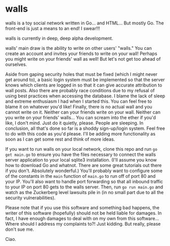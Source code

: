 # walls
walls is a toy social network written in Go... and HTML... But mostly Go. The front-end is just a means to an end! I swear!!!

walls is currently in deep, deep alpha development.

walls' main draw is the ability to write on other users' "walls." You can create an account and invites your friends to write on your wall! Perhaps you might write on your friends' wall as well! But let's not get too ahead of ourselves.

Aside from gaping security holes that must be fixed (which I might never get around to), a basic login system must be implemented so that the server knows which clients are logged in so that it can give accurate attribution to wall posts.
Also there are probably race conditions due to my refusal of using best practices when accessing the database. I blame the lack of sleep and extreme enthusiasm I had when I started this. You can feel free to blame it on whatever you'd like!
Finally, there is no actual wall and you cannot write on it. Neither can your friends write on your wall. Neither can you write on your friends' walls... You can scream into the ether if you'd like, I don't mind. Just do it quietly, please. People are sleeping.
In conclusion, all that's done so far is a shoddy sign-up/login system. Feel free to do with this code as you'd please. I'll be adding more functionality as soon as I can get some rest and think of more ideas.

If you want to run walls on your local network, clone this repo and run `go get main.go` to ensure you have the files necessary to connect the walls server application to your local sqlite3 installation. (I'll assume you know how to download Go and whatnot. There are some great tutorials out there if you don't. Absolutely wonderful.) You'll probably want to configure some of the constants in the `main` function of `main.go` to run off of port 80 and your IP. You'll also want to handle port forwarding so that all inbound traffic to your IP on port 80 gets to the walls server. Then, run `go run main.go` and watch as the Zuckerberg level lawsuits pile in (in no small part due to all the security vulnerabilities).

Please note that if you use this software and something bad happens, the writer of this software (hopefully) should not be held liable for damages. In fact, I have enough damages to deal with on my own from this software... Where should I address my complaints to?! Just kidding. But really, please don't sue me.

Ciao.
